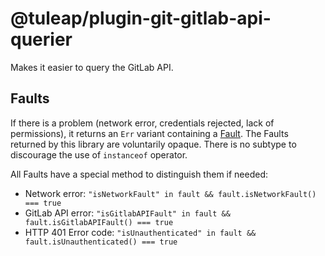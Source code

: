 # @tuleap/plugin-git-gitlab-api-querier

Makes it easier to query the GitLab API.

## Faults

If there is a problem (network error, credentials rejected, lack of permissions), it returns an `Err` variant containing a [Fault][fault]. The Faults returned by this library are voluntarily opaque. There is no subtype to discourage the use of `instanceof` operator.

All Faults have a special method to distinguish them if needed:

* Network error: `"isNetworkFault" in fault && fault.isNetworkFault() === true`
* GitLab API error: `"isGitlabAPIFault" in fault && fault.isGitlabAPIFault() === true`
* HTTP 401 Error code: `"isUnauthenticated" in fault && fault.isUnauthenticated() === true`

[fault]: ../../../../../lib/frontend/fault/README.md
